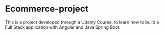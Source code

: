 # Ecommerce-project
This is a project developed through a Udemy Course, to learn how to build a Full Stack application with Angular and Java Spring Boot.
